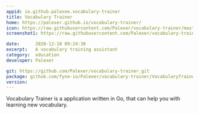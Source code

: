 ```yaml
---
appid: io.github.palexee.vocabulary-trainer
title: Vocabulary Trainer
home: https://palexer.github.io/vocabulary-trainer/
icon: https://raw.githubusercontent.com/Palexer/vocabulary-trainer/master/VocabularyTrainer/resources/icon.png
screenshot1: https://raw.githubusercontent.com/Palexer/vocabulary-trainer/master/screenshot.png

date:      2020-12-10 09:24:30
excerpt:   A vocabulary training assistant
category:  education
developer: Palexer

git: https://github.com/Palexer/vocabulary-trainer.git
package: github.com/fyne-io/Palexer/vocabulary-trainer/VocabularyTrainer
version: 
---
```


Vocabulary Trainer is a application written in Go, that can help you with learning new vocabulary.




